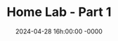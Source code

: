 ---
title: "Home Lab - Part 1"
description: ""
date: 2024-04-28 16h:00:00 -0000
categories:
  - Security
  - Homelab
tags:
  - security

published: true
img_path: /assets/
---